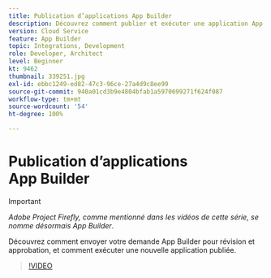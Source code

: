 ```yaml
---
title: Publication d’applications App Builder
description: Découvrez comment publier et exécuter une application App Builder.
version: Cloud Service
feature: App Builder
topic: Integrations, Development
role: Developer, Architect
level: Beginner
kt: 9462
thumbnail: 339251.jpg
exl-id: ebbc1249-ed82-47c3-96ce-27a4d9c8ee99
source-git-commit: 940a01cd3b9e4804bfab1a5970699271f624f087
workflow-type: tm+mt
source-wordcount: '54'
ht-degree: 100%

---
```


# Publication d’applications App Builder

>[!IMPORTANT]
>
> _Adobe Project Firefly, comme mentionné dans les vidéos de cette série, se nomme désormais App Builder_.

Découvrez comment envoyer votre demande App Builder pour révision et approbation, et comment exécuter une nouvelle application publiée.

>[!VIDEO](https://video.tv.adobe.com/v/339251/?quality=12&learn=on)
